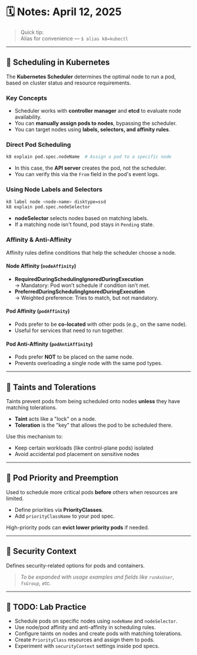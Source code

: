 # 🗓️ Notes: April 12, 2025

> Quick tip:  
> Alias for convenience — `$ alias k8=kubectl`

---

## 🔹 Scheduling in Kubernetes

The **Kubernetes Scheduler** determines the optimal node to run a pod, based on cluster status and resource requirements.

### Key Concepts
- Scheduler works with **controller manager** and **etcd** to evaluate node availability.
- You can **manually assign pods to nodes**, bypassing the scheduler.
- You can target nodes using **labels, selectors, and affinity rules**.

### Direct Pod Scheduling
```bash
k8 explain pod.spec.nodeName  # Assign a pod to a specific node
```
- In this case, the **API server** creates the pod, not the scheduler.
- You can verify this via the `From` field in the pod's event logs.

### Using Node Labels and Selectors
```bash
k8 label node <node-name> disktype=ssd
k8 explain pod.spec.nodeSelector
```
- **nodeSelector** selects nodes based on matching labels.
- If a matching node isn't found, pod stays in `Pending` state.

### Affinity & Anti-Affinity

Affinity rules define conditions that help the scheduler choose a node.

#### Node Affinity (`nodeAffinity`)
- **RequiredDuringSchedulingIgnoredDuringExecution**  
  → Mandatory: Pod won’t schedule if condition isn’t met.
- **PreferredDuringSchedulingIgnoredDuringExecution**  
  → Weighted preference: Tries to match, but not mandatory.

#### Pod Affinity (`podAffinity`)
- Pods prefer to be **co-located** with other pods (e.g., on the same node).
- Useful for services that need to run together.

#### Pod Anti-Affinity (`podAntiAffinity`)
- Pods prefer **NOT** to be placed on the same node.
- Prevents overloading a single node with the same pod types.

---

## 🔹 Taints and Tolerations

Taints prevent pods from being scheduled onto nodes **unless** they have matching tolerations.

- **Taint** acts like a "lock" on a node.
- **Toleration** is the "key" that allows the pod to be scheduled there.

Use this mechanism to:
- Keep certain workloads (like control-plane pods) isolated
- Avoid accidental pod placement on sensitive nodes

---

## 🔹 Pod Priority and Preemption

Used to schedule more critical pods **before** others when resources are limited.

- Define priorities via **PriorityClasses**.
- Add `priorityClassName` to your pod spec.

High-priority pods can **evict lower priority pods** if needed.

---

## 🔹 Security Context

Defines security-related options for pods and containers.

> *To be expanded with usage examples and fields like `runAsUser`, `fsGroup`, etc.*

---

## 🧪 TODO: Lab Practice  
- Schedule pods on specific nodes using `nodeName` and `nodeSelector`.
- Use node/pod affinity and anti-affinity in scheduling rules.
- Configure taints on nodes and create pods with matching tolerations.
- Create `PriorityClass` resources and assign them to pods.
- Experiment with `securityContext` settings inside pod specs.
